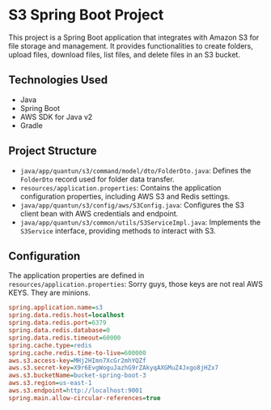 # S3 Spring Boot Project

This project is a Spring Boot application that integrates with Amazon S3 for file storage and management. It provides functionalities to create folders, upload files, download files, list files, and delete files in an S3 bucket.

## Technologies Used

- Java
- Spring Boot
- AWS SDK for Java v2
- Gradle

## Project Structure

- `java/app/quantun/s3/command/model/dto/FolderDto.java`: Defines the `FolderDto` record used for folder data transfer.
- `resources/application.properties`: Contains the application configuration properties, including AWS S3 and Redis settings.
- `java/app/quantun/s3/config/aws/S3Config.java`: Configures the S3 client bean with AWS credentials and endpoint.
- `java/app/quantun/s3/common/utils/S3ServiceImpl.java`: Implements the `S3Service` interface, providing methods to interact with S3.

## Configuration

The application properties are defined in `resources/application.properties`:
Sorry guys, those keys are not real AWS KEYS. They are minions. 
```ini
spring.application.name=s3
spring.data.redis.host=localhost
spring.data.redis.port=6379
spring.data.redis.database=0
spring.data.redis.timeout=60000
spring.cache.type=redis
spring.cache.redis.time-to-live=600000
aws.s3.access-key=MHj2HImn7XcGr2mhYQZf
aws.s3.secret-key=X9r6EvgWoguJazhG9rZAkyqAXGMuZ4Jxgo8jHZx7
aws.s3.bucketName=bucket-spring-boot-3
aws.s3.region=us-east-1
aws.s3.endpoint=http://localhost:9001
spring.main.allow-circular-references=true
